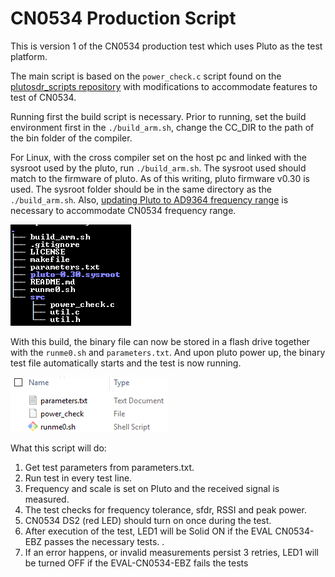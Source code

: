 # CN0534 Production Script
This is version 1 of the CN0534 production test which uses Pluto as the test platform.

The main script is based on the `power_check.c` script found on the [plutosdr_scripts repository](https://github.com/analogdevicesinc/plutosdr_scripts) with modifications to accommodate features to test of CN0534.

Running first the build script is necessary. Prior to running, set the build environment first in the `./build_arm.sh`, change the CC_DIR to the path of the bin folder of the compiler.

For Linux, with the cross compiler set on the host pc and linked with the sysroot used by the pluto, run `./build_arm.sh`. The sysroot used should match to the firmware of pluto. As of this writing, pluto firmware v0.30 is used. The sysroot folder should be in the same directory as the `./build_arm.sh`. Also, [updating Pluto to AD9364 frequency range](https://wiki.analog.com/university/tools/pluto/users/customizing#updating_to_the_ad9364) is necessary to accommodate CN0534 frequency range.

![Build Folder Structure](images/build_folder_structure.png)

With this build, the binary file can now be stored in a flash drive together with the `runme0.sh` and `parameters.txt`. And upon pluto power up, the binary test file automatically starts and the test is now running.

![Flashdrive files](images/Flashdrive_files.png)

What this script will do:
1.  Get test parameters from parameters.txt.
2.	Run test in every test line.
3.	Frequency and scale is set on Pluto and the received signal is measured.
4.	The test checks for frequency tolerance, sfdr, RSSI and peak power.
5.  CN0534 DS2 (red LED) should turn on once during the test. 
6.	After execution of the test, LED1 will be Solid ON if the EVAL CN0534-EBZ passes the necessary tests. .
7.	If an error happens, or invalid measurements persist 3 retries, LED1 will be turned OFF if the EVAL-CN0534-EBZ fails the tests
